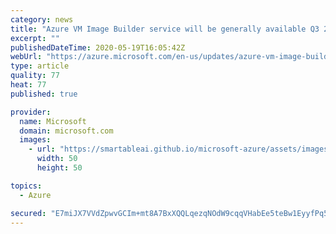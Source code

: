 ```yaml
---
category: news
title: "Azure VM Image Builder service will be generally available Q3 2020"
excerpt: ""
publishedDateTime: 2020-05-19T16:05:42Z
webUrl: "https://azure.microsoft.com/en-us/updates/azure-vm-image-builder-service-will-be-generally-available-june-2020/"
type: article
quality: 77
heat: 77
published: true

provider:
  name: Microsoft
  domain: microsoft.com
  images:
    - url: "https://smartableai.github.io/microsoft-azure/assets/images/organizations/microsoft.com-50x50.jpg"
      width: 50
      height: 50

topics:
  - Azure

secured: "E7miJX7VVdZpwvGCIm+mt8A7BxXQQLqezqNOdW9cqqVHabEe5teBw1EyyfPq57nNswZ6J1mwxtAa6fz7kjj6YZZ4+/yP3e7v6Vcyn4ZRu7dZhdx3qRJN+eDxZF4THYw4zxtAJz4CrP31EKc5TOnBWWPeU2hIczxNORIEYetmFd9oi8GBRz2NYxjO4lIFAZjXOaTROD0bENoSof0bytJ30yaBsl6l65/kRTTmg2GDHwdJLgpNVzdV6LJ4xQ2Jk95gCWNASf44zC+5YhZ6nmKVMKPen19TvEtPmr4UZ6lZt6L5Y/ZGi4iokU7GqzwfWAhuCQ39ykZVC8sI/+RnsLGBiw==;IuixJjeKu/srqK8G6FCGzg=="
---
```


